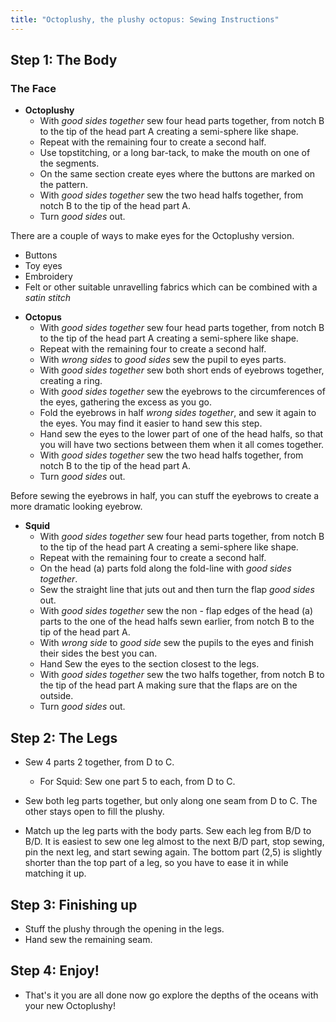 ```yaml
---
title: "Octoplushy, the plushy octopus: Sewing Instructions"
---
```


## Step 1: The Body

### The Face

- __Octoplushy__
  - With _good sides together_ sew four head parts together, from notch B to the tip of the head part A creating a semi-sphere like shape.
  - Repeat with the remaining four to create a second half.
  - Use topstitching, or a long bar-tack, to make the mouth on one of the segments.
  - On the same section create eyes where the buttons are marked on the pattern.
  - With _good sides together_ sew the two head halfs together, from notch B to the tip of the head part A.
  - Turn *good sides* out.

<Note>

There are a couple of ways to make eyes for the Octoplushy version.
  - Buttons
  - Toy eyes
  - Embroidery
  - Felt or other suitable unravelling fabrics which can be combined with a _satin stitch_

</Note>

- __Octopus__
  - With _good sides together_ sew four head parts together, from notch B to the tip of the head part A creating a semi-sphere like shape.
  - Repeat with the remaining four to create a second half.
  - With _wrong sides_ to _good sides_ sew the pupil to eyes parts. 
  - With _good sides together_ sew both short ends of eyebrows together, creating a ring. 
  - With _good sides together_ sew the eyebrows to the circumferences of the eyes, gathering the excess as you go.
  - Fold the eyebrows in half *wrong sides together*, and sew it again to the eyes. You may find it easier to hand sew this step.  
  - Hand sew the eyes to the lower part of one of the head halfs, so that you will have two sections between them when it all comes together.
  - With _good sides together_ sew the two head halfs together, from notch B to the tip of the head part A.
  - Turn *good sides* out.

<Note>

Before sewing the eyebrows in half, you can stuff the eyebrows to create a more dramatic looking eyebrow.

</Note>
  
- __Squid__
  - With _good sides together_ sew four head parts together, from notch B to the tip of the head part A creating a semi-sphere like shape.
  - Repeat with the remaining four to create a second half.
  - On the head (a) parts fold along the fold-line with *good sides together*.
  - Sew the straight line that juts out and then turn the flap *good sides* out. 
  - With *good sides together* sew the non - flap edges of the head (a) parts to the one of the head halfs sewn earlier, from notch B to the tip of the head part A.
  - With *wrong side* to *good side* sew the pupils to the eyes and finish their sides the best you can.
  - Hand Sew the eyes to the section closest to the legs.
  - With _good sides together_ sew the two halfs together, from notch B to the tip of the head part A making sure that the flaps are on the outside.
  - Turn *good sides* out.

## Step 2: The Legs

- Sew 4 parts 2 together, from D to C. 
  - For Squid: Sew one part 5 to each, from D to C. 

- Sew both leg parts together, but only along one seam from D to C. The other stays open to fill the plushy.

- Match up the leg parts with the body parts. Sew each leg from B/D to B/D. It is easiest to sew one leg almost to the next B/D part, stop sewing, pin the next leg, and start sewing again. The bottom part (2,5) is slightly shorter than the top part of a leg, so you have to ease it in while matching it up.

## Step 3: Finishing up

- Stuff the plushy through the opening in the legs.
- Hand sew the remaining seam.

## Step 4: Enjoy!

- That's it you are all done now go explore the depths of the oceans with your new Octoplushy!
